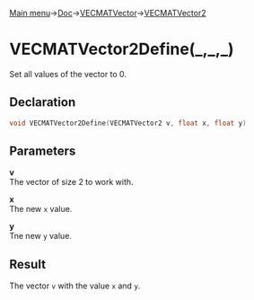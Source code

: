 [Main menu](../../../../Readme.md)->[Doc](../../../VECMATKit.md)->[VECMATVector](../../VECMATVector.md)->[VECMATVector2](../../VECMATVector2.md)

# VECMATVector2Define(_,\_,\_)
Set all values of the vector to 0.

## **Declaration**
```C
void VECMATVector2Define(VECMATVector2 v, float x, float y)
```


## **Parameters**
**v**\
The vector of size 2 to work with.

**x**\
The new `x` value.

**y**\
Tne new `y` value.

## **Result**
The vector `v` with the value `x` and `y`.
